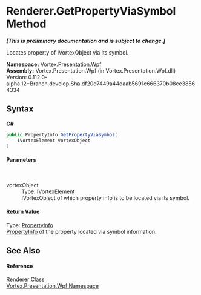 # Renderer.GetPropertyViaSymbol Method 
 _**\[This is preliminary documentation and is subject to change.\]**_

Locates property of IVortexObject via its symbol.

**Namespace:**&nbsp;<a href="N_Vortex_Presentation_Wpf.md">Vortex.Presentation.Wpf</a><br />**Assembly:**&nbsp;Vortex.Presentation.Wpf (in Vortex.Presentation.Wpf.dll) Version: 0.112.0-alpha.12+Branch.develop.Sha.df20d7449a44daab5691c666370b08ce38564334

## Syntax

**C#**<br />
``` C#
public PropertyInfo GetPropertyViaSymbol(
	IVortexElement vortexObject
)
```


#### Parameters
&nbsp;<dl><dt>vortexObject</dt><dd>Type: IVortexElement<br />IVortexObject of which property info is to be located via its symbol.</dd></dl>

#### Return Value
Type: <a href="https://docs.microsoft.com/dotnet/api/system.reflection.propertyinfo" target="_blank">PropertyInfo</a><br /><a href="https://docs.microsoft.com/dotnet/api/system.reflection.propertyinfo" target="_blank">PropertyInfo</a> of the property located via symbol information.

## See Also


#### Reference
<a href="T_Vortex_Presentation_Wpf_Renderer.md">Renderer Class</a><br /><a href="N_Vortex_Presentation_Wpf.md">Vortex.Presentation.Wpf Namespace</a><br />